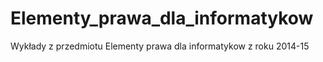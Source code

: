 # Elementy_prawa_dla_informatykow

Wykłady z przedmiotu Elementy prawa dla informatykow z roku 2014-15 
